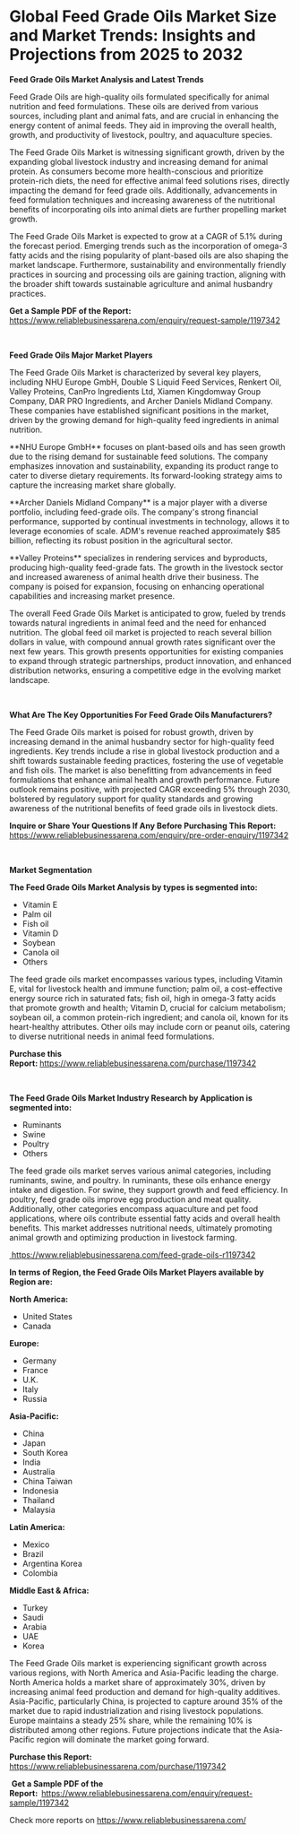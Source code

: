 <p><h1>Global Feed Grade Oils Market Size and Market Trends: Insights and Projections from 2025 to 2032</h1></p><p><strong>Feed Grade Oils Market Analysis and Latest Trends</strong></p>
<p><p>Feed Grade Oils are high-quality oils formulated specifically for animal nutrition and feed formulations. These oils are derived from various sources, including plant and animal fats, and are crucial in enhancing the energy content of animal feeds. They aid in improving the overall health, growth, and productivity of livestock, poultry, and aquaculture species.</p><p>The Feed Grade Oils Market is witnessing significant growth, driven by the expanding global livestock industry and increasing demand for animal protein. As consumers become more health-conscious and prioritize protein-rich diets, the need for effective animal feed solutions rises, directly impacting the demand for feed grade oils. Additionally, advancements in feed formulation techniques and increasing awareness of the nutritional benefits of incorporating oils into animal diets are further propelling market growth.</p><p>The Feed Grade Oils Market is expected to grow at a CAGR of 5.1% during the forecast period. Emerging trends such as the incorporation of omega-3 fatty acids and the rising popularity of plant-based oils are also shaping the market landscape. Furthermore, sustainability and environmentally friendly practices in sourcing and processing oils are gaining traction, aligning with the broader shift towards sustainable agriculture and animal husbandry practices.</p></p>
<p><strong>Get a Sample PDF of the Report:&nbsp;</strong> <a href="https://www.reliablebusinessarena.com/enquiry/request-sample/1197342?utm_campaign=1892&utm_medium=2&utm_source=Github&utm_content=ia&utm_term=15022025&utm_id=feed-grade-oils">https://www.reliablebusinessarena.com/enquiry/request-sample/1197342</a></p>
<p>&nbsp;</p>
<p><strong>Feed Grade Oils Major Market Players</strong></p>
<p><p>The Feed Grade Oils Market is characterized by several key players, including NHU Europe GmbH, Double S Liquid Feed Services, Renkert Oil, Valley Proteins, CanPro Ingredients Ltd, Xiamen Kingdomway Group Company, DAR PRO Ingredients, and Archer Daniels Midland Company. These companies have established significant positions in the market, driven by the growing demand for high-quality feed ingredients in animal nutrition.</p><p>**NHU Europe GmbH** focuses on plant-based oils and has seen growth due to the rising demand for sustainable feed solutions. The company emphasizes innovation and sustainability, expanding its product range to cater to diverse dietary requirements. Its forward-looking strategy aims to capture the increasing market share globally.</p><p>**Archer Daniels Midland Company** is a major player with a diverse portfolio, including feed-grade oils. The company's strong financial performance, supported by continual investments in technology, allows it to leverage economies of scale. ADM's revenue reached approximately $85 billion, reflecting its robust position in the agricultural sector.</p><p>**Valley Proteins** specializes in rendering services and byproducts, producing high-quality feed-grade fats. The growth in the livestock sector and increased awareness of animal health drive their business. The company is poised for expansion, focusing on enhancing operational capabilities and increasing market presence.</p><p>The overall Feed Grade Oils Market is anticipated to grow, fueled by trends towards natural ingredients in animal feed and the need for enhanced nutrition. The global feed oil market is projected to reach several billion dollars in value, with compound annual growth rates significant over the next few years. This growth presents opportunities for existing companies to expand through strategic partnerships, product innovation, and enhanced distribution networks, ensuring a competitive edge in the evolving market landscape.</p></p>
<p>&nbsp;</p>
<p><strong>What Are The Key Opportunities For Feed Grade Oils Manufacturers?</strong></p>
<p><p>The Feed Grade Oils market is poised for robust growth, driven by increasing demand in the animal husbandry sector for high-quality feed ingredients. Key trends include a rise in global livestock production and a shift towards sustainable feeding practices, fostering the use of vegetable and fish oils. The market is also benefitting from advancements in feed formulations that enhance animal health and growth performance. Future outlook remains positive, with projected CAGR exceeding 5% through 2030, bolstered by regulatory support for quality standards and growing awareness of the nutritional benefits of feed grade oils in livestock diets.</p></p>
<p><strong>Inquire or Share Your Questions If Any Before Purchasing This Report:</strong> <a href="https://www.reliablebusinessarena.com/enquiry/pre-order-enquiry/1197342?utm_campaign=1892&utm_medium=2&utm_source=Github&utm_content=ia&utm_term=15022025&utm_id=feed-grade-oils">https://www.reliablebusinessarena.com/enquiry/pre-order-enquiry/1197342</a></p>
<p>&nbsp;</p>
<p><strong>Market Segmentation</strong></p>
<p><strong>The Feed Grade Oils Market Analysis by types is segmented into:</strong></p>
<p><ul><li>Vitamin E</li><li>Palm oil</li><li>Fish oil</li><li>Vitamin D</li><li>Soybean</li><li>Canola oil</li><li>Others</li></ul></p>
<p><p>The feed grade oils market encompasses various types, including Vitamin E, vital for livestock health and immune function; palm oil, a cost-effective energy source rich in saturated fats; fish oil, high in omega-3 fatty acids that promote growth and health; Vitamin D, crucial for calcium metabolism; soybean oil, a common protein-rich ingredient; and canola oil, known for its heart-healthy attributes. Other oils may include corn or peanut oils, catering to diverse nutritional needs in animal feed formulations.</p></p>
<p><strong>Purchase this Report:&nbsp;</strong><a href="https://www.reliablebusinessarena.com/purchase/1197342?utm_campaign=1892&utm_medium=2&utm_source=Github&utm_content=ia&utm_term=15022025&utm_id=feed-grade-oils">https://www.reliablebusinessarena.com/purchase/1197342</a></p>
<p>&nbsp;</p>
<p><strong>The Feed Grade Oils Market Industry Research by Application is segmented into:</strong></p>
<p><ul><li>Ruminants</li><li>Swine</li><li>Poultry</li><li>Others</li></ul></p>
<p><p>The feed grade oils market serves various animal categories, including ruminants, swine, and poultry. In ruminants, these oils enhance energy intake and digestion. For swine, they support growth and feed efficiency. In poultry, feed grade oils improve egg production and meat quality. Additionally, other categories encompass aquaculture and pet food applications, where oils contribute essential fatty acids and overall health benefits. This market addresses nutritional needs, ultimately promoting animal growth and optimizing production in livestock farming.</p></p>
<p><a href="https://www.reliablebusinessarena.com/feed-grade-oils-r1197342?utm_campaign=1892&utm_medium=2&utm_source=Github&utm_content=ia&utm_term=15022025&utm_id=feed-grade-oils">&nbsp;https://www.reliablebusinessarena.com/feed-grade-oils-r1197342</a></p>
<p><strong>In terms of Region, the Feed Grade Oils Market Players available by Region are:</strong></p>
<p>
    <p> <strong> North America: </strong>
        <ul>
            <li>United States</li>
            <li>Canada</li>
        </ul>
        </p> 
    <p> <strong> Europe: </strong>
        <ul>
            <li>Germany</li>
            <li>France</li>
            <li>U.K.</li>
            <li>Italy</li>
            <li>Russia</li>
        </ul>
        </p> 
    <p> <strong> Asia-Pacific: </strong>
        <ul>
            <li>China</li>
            <li>Japan</li>
            <li>South Korea</li>
            <li>India</li>
            <li>Australia</li>
            <li>China Taiwan</li>
            <li>Indonesia</li>
            <li>Thailand</li>
            <li>Malaysia</li>
        </ul>
        </p> 
    <p> <strong> Latin America: </strong>
        <ul>
            <li>Mexico</li>
            <li>Brazil</li>
            <li>Argentina Korea</li>
            <li>Colombia</li>
        </ul>
        </p> 
    <p> <strong> Middle East & Africa: </strong>
        <ul>
            <li>Turkey</li>
            <li>Saudi</li>
            <li>Arabia</li>
            <li>UAE</li>
            <li>Korea</li>
        </ul>
    </p>
    </p>
<p><p>The Feed Grade Oils market is experiencing significant growth across various regions, with North America and Asia-Pacific leading the charge. North America holds a market share of approximately 30%, driven by increasing animal feed production and demand for high-quality additives. Asia-Pacific, particularly China, is projected to capture around 35% of the market due to rapid industrialization and rising livestock populations. Europe maintains a steady 25% share, while the remaining 10% is distributed among other regions. Future projections indicate that the Asia-Pacific region will dominate the market going forward.</p></p>
<p><strong>Purchase this Report: </strong><a href="https://www.reliablebusinessarena.com/purchase/1197342?utm_campaign=1892&utm_medium=2&utm_source=Github&utm_content=ia&utm_term=15022025&utm_id=feed-grade-oils">https://www.reliablebusinessarena.com/purchase/1197342</a></p>
<p>&nbsp;<strong>Get a Sample PDF of the Report:&nbsp;&nbsp;</strong><a href="https://www.reliablebusinessarena.com/enquiry/request-sample/1197342?utm_campaign=1892&utm_medium=2&utm_source=Github&utm_content=ia&utm_term=15022025&utm_id=feed-grade-oils">https://www.reliablebusinessarena.com/enquiry/request-sample/1197342</a></p>
<p><strong></strong></p>
<p>Check more reports on <a href="https://www.reliablebusinessarena.com/?utm_campaign=1892&utm_medium=2&utm_source=Github&utm_content=ia&utm_term=15022025&utm_id=feed-grade-oils">https://www.reliablebusinessarena.com/</a></p>